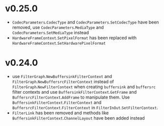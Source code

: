 # v0.25.0

- `CodecParameters`.`CodecType` and `CodecParameters`.`SetCodecType` have been removed, use `CodecParameters`.`MediaType` and `CodecParameters`.`SetMediaType` instead
- `HardwareFrameContext`.`SetPixelFormat` has been replaced with `HardwareFrameContext`.`SetHardwarePixelFormat`

# v0.24.0

- use `FilterGraph`.`NewBuffersinkFilterContext` and `FilterGraph`.`NewBuffersrcFilterContext` instead of `FilterGraph`.`NewFilterContext` when creating `buffersink` and `buffersrc` filter contexts and use `BuffersinkFilterContext`.`GetFrame` and `BuffersrcFilterContext`.`AddFrame` to manipulate them. Use `BuffersinkFilterContext`.`FilterContext` and `BuffersrcFilterContext`.`FilterContext` in `FilterInOut`.`SetFilterContext`.
- `FilterLink` has been removed and methods like `BuffersinkFilterContext`.`ChannelLayout` have been added instead